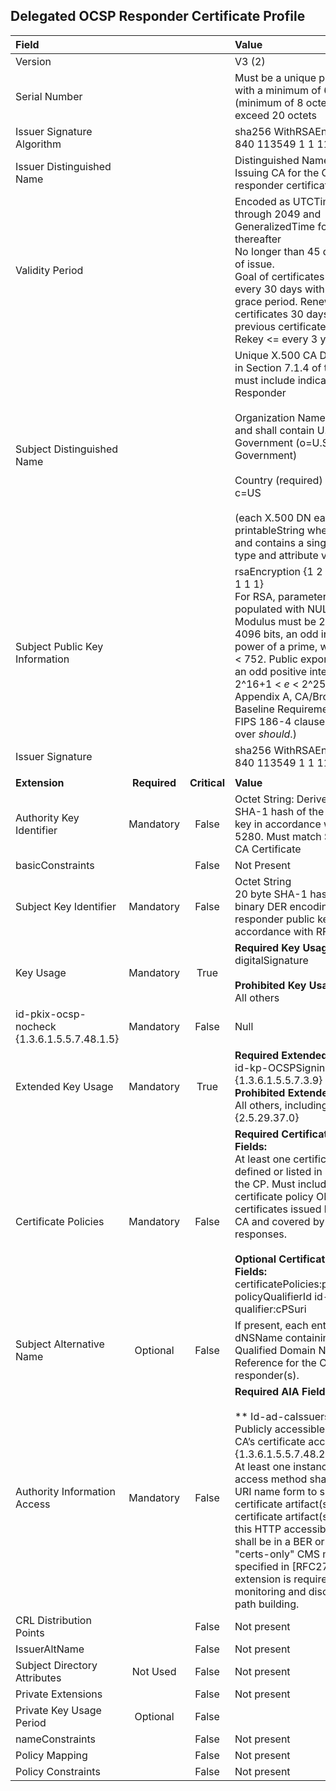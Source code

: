 ## Delegated OCSP Responder Certificate Profile


| **Field** |       |       | **Value**                             |
| :-------- | :---: | :---: | :-------------------------------     |
| Version   |       |       | V3 (2)                                 |
| Serial Number   |       |       | Must be a unique positive integer with a minimum of 64 bits (minimum of 8 octets), not to exceed 20 octets  |
| Issuer Signature Algorithm   |       |       |  sha256 WithRSAEncryption {1 2 840 113549 1 1 11}  |
| Issuer Distinguished Name   |       |       |  Distinguished Name of the Issuing CA for the OCSP responder certificate |
| Validity Period   |       |       |  Encoded as UTCTime for dates through 2049 and GeneralizedTime for dates thereafter <br> No longer than 45 days from date of issue. <br> Goal of certificates is issued every 30 days with a 15 day grace period. Renewed certificates 30 days longer than previous certificate. <br> Rekey <= every 3 years. |
| Subject Distinguished Name   |       |       | Unique X.500 CA DN as specified in Section 7.1.4 of this CP.  CN must include indicator as OCSP Responder<br><br>Organization Name (required) and shall contain U.S. Government (o=U.S. Government) <br><br>Country (required) and shall be c=US <br><br> (each X.500 DN each RDN is a printableString where possible and contains a single attribute type and attribute value tuple.)   |
| Subject Public Key Information   |       |       |   rsaEncryption {1 2 840 113549 1 1 1}<br>For RSA, parameters field is populated with NULL.<br>Modulus must be 2048, 3072, or 4096 bits, an odd integer, not the power of a prime, with no factors < 752.  Public exponent _e_ shall be an odd positive integer such that 2^16+1 < _e_ < 2^256-1.  (Source:  Appendix A, CA/Browser Forum, Baseline Requirements with NIST FIPS 186-4 clause to be _shall_ over _should_.) |
| Issuer Signature   |       |       |   sha256 WithRSAEncryption {1 2 840 113549 1 1 11}    |
|               |                 |              |                                       |
| **Extension** |  **Required**   | **Critical** | **Value**                             |
| Authority Key Identifier  | Mandatory | False |  Octet String: Derived using the SHA-1 hash of the Issuer’s public key in accordance with RFC 5280.  Must match SKI of issuing CA Certificate|
| basicConstraints   |  | False |  Not Present |
| Subject Key Identifier   | Mandatory | False |  Octet String <br> 20 byte SHA-1 hash of the binary DER encoding of the OCSP responder public key in accordance with RFC 5280  |
| Key Usage   | Mandatory | True | **Required Key Usage:** <br> digitalSignature <br><br>**Prohibited Key Usage:** <br> All others |
| id-pkix-ocsp-nocheck {1.3.6.1.5.5.7.48.1.5} | Mandatory | False | Null |
| Extended Key Usage   |   Mandatory  | True | **Required Extended Key Usage:** <br> id-kp-OCSPSigning {1.3.6.1.5.5.7.3.9} <br> **Prohibited Extended Key Usage:** <br> All others, including anyEKU EKU {2.5.29.37.0} |
| Certificate Policies   |  Mandatory  | False | **Required Certificate Policy Fields:** <br>At least one certificate policy OID defined or listed in Section 1.2 of the CP.  Must include all the certificate policy OIDs for all certificates issued by the Issuing CA and covered by the OCSP responses. <br><br>**Optional Certificate Policy Fields:** <br> certificatePolicies:policyQualifiers <br> policyQualifierId   id-qt 1 <br> qualifier:cPSuri |
| Subject Alternative Name   | Optional | False  | If present, each entry shall be dNSName containing the Fully-Qualified Domain Name Reference for the OCSP responder(s).  |
| Authority Information Access   | Mandatory | False | **Required AIA Fields** <br><br> ** Id-ad-caIssuers** <br> Publicly accessible URI of Issuing CA’s certificate accessMethod = {1.3.6.1.5.5.7.48.2} <br> At least one instance of this access method shall include the URI name form to specify the certificate artifact(s). The certificate artifact(s) served by this HTTP accessible location shall be in a BER or DER encoded "certs-only" CMS message as specified in [RFC2797]. This extension is required to assist in monitoring and discovery and path building.|
| CRL Distribution Points   |  | False | Not present |
| IssuerAltName             | | False | Not present |
| Subject Directory Attributes | Not Used | False | Not present |
| Private Extensions        |  | False | Not present |
| Private Key Usage Period  | Optional | False |  |
| nameConstraints           |  | False | Not present |
| Policy Mapping            |  | False | Not present |
| Policy Constraints        |  | False | Not present |
